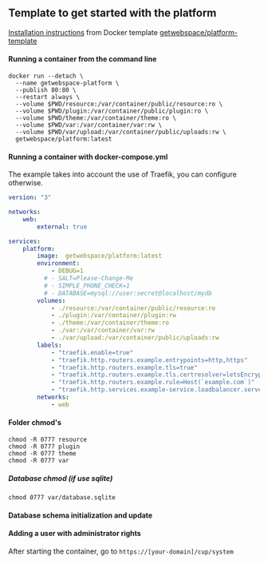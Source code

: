 ## Template to get started with the platform

[Installation instructions](https://github.com/getwebspace/platform/wiki/Installation-(Docker)) from Docker template [getwebspace/platform-template](https://github.com/getwebspace/platform-template)

#### Running a container from the command line
```shell script
docker run --detach \
  --name getwebspace-platform \
  --publish 80:80 \
  --restart always \ 
  --volume $PWD/resource:/var/container/public/resource:ro \
  --volume $PWD/plugin:/var/container/public/plugin:ro \
  --volume $PWD/theme:/var/container/theme:ro \
  --volume $PWD/var:/var/container/var:rw \
  --volume $PWD/var/upload:/var/container/public/uploads:rw \
  getwebspace/platform:latest
```

#### Running a container with docker-compose.yml
The example takes into account the use of Traefik, you can configure otherwise.
```yaml
version: "3"

networks:
    web:
        external: true

services:
    platform:
        image:  getwebspace/platform:latest
        environment:
            - DEBUG=1
          # - SALT=Please-Change-Me
          # - SIMPLE_PHONE_CHECK=1
          # - DATABASE=mysql://user:secret@localhost/mydb
        volumes:
            - ./resource:/var/container/public/resource:ro
            - ./plugin:/var/container/plugin:rw
            - ./theme:/var/container/theme:ro
            - ./var:/var/container/var:rw
            - ./var/upload:/var/container/public/uploads:rw
        labels:
            - "traefik.enable=true"
            - "traefik.http.routers.example.entrypoints=http,https"
            - "traefik.http.routers.example.tls=true"
            - "traefik.http.routers.example.tls.certresolver=letsEncrypt"
            - "traefik.http.routers.example.rule=Host(`example.com`)"
            - "traefik.http.services.example-service.loadbalancer.server.port=80"
        networks:
            - web
```

#### Folder chmod's
```shell script
chmod -R 0777 resource
chmod -R 0777 plugin
chmod -R 0777 theme
chmod -R 0777 var
```

##### Database chmod (if use sqlite)
```shell script
chmod 0777 var/database.sqlite
```

#### Database schema initialization and update
#### Adding a user with administrator rights
After starting the container, go to `https://[your-domain]/cup/system`
